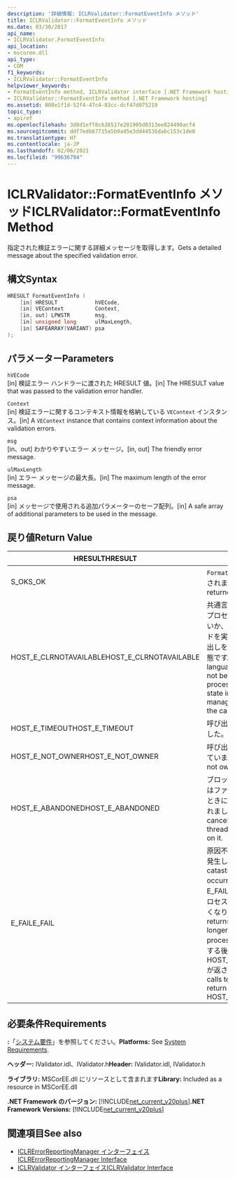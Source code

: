 ```yaml
---
description: '詳細情報: ICLRValidator::FormatEventInfo メソッド'
title: ICLRValidator::FormatEventInfo メソッド
ms.date: 03/30/2017
api_name:
- ICLRValidator.FormatEventInfo
api_location:
- mscoree.dll
api_type:
- COM
f1_keywords:
- ICLRValidator::FormatEventInfo
helpviewer_keywords:
- FormatEventInfo method, ICLRValidator interface [.NET Framework hosting]
- ICLRValidator::FormatEventInfo method [.NET Framework hosting]
ms.assetid: 808e1f1d-52f4-47c4-83cc-dcf47d075219
topic_type:
- apiref
ms.openlocfilehash: 3d8d1eff8c638517e201905d0313ee824490acf4
ms.sourcegitcommit: ddf7edb67715a5b9a45e3dd44536dabc153c1de0
ms.translationtype: HT
ms.contentlocale: ja-JP
ms.lasthandoff: 02/06/2021
ms.locfileid: "99636794"
---
```

# <a name="iclrvalidatorformateventinfo-method"></a><span data-ttu-id="5977a-103">ICLRValidator::FormatEventInfo メソッド</span><span class="sxs-lookup"><span data-stu-id="5977a-103">ICLRValidator::FormatEventInfo Method</span></span>

<span data-ttu-id="5977a-104">指定された検証エラーに関する詳細メッセージを取得します。</span><span class="sxs-lookup"><span data-stu-id="5977a-104">Gets a detailed message about the specified validation error.</span></span>  
  
## <a name="syntax"></a><span data-ttu-id="5977a-105">構文</span><span class="sxs-lookup"><span data-stu-id="5977a-105">Syntax</span></span>  
  
```cpp  
HRESULT FormatEventInfo (  
    [in] HRESULT            hVECode,  
    [in] VEContext          Context,  
    [in, out] LPWSTR        msg,  
    [in] unsigned long      ulMaxLength,  
    [in] SAFEARRAY(VARIANT) psa  
);  
```  
  
## <a name="parameters"></a><span data-ttu-id="5977a-106">パラメーター</span><span class="sxs-lookup"><span data-stu-id="5977a-106">Parameters</span></span>  

 `hVECode`  
 <span data-ttu-id="5977a-107">[in] 検証エラー ハンドラーに渡された HRESULT 値。</span><span class="sxs-lookup"><span data-stu-id="5977a-107">[in] The HRESULT value that was passed to the validation error handler.</span></span>  
  
 `Context`  
 <span data-ttu-id="5977a-108">[in] 検証エラーに関するコンテキスト情報を格納している `VEContext` インスタンス。</span><span class="sxs-lookup"><span data-stu-id="5977a-108">[in] A `VEContext` instance that contains context information about the validation errors.</span></span>  
  
 `msg`  
 <span data-ttu-id="5977a-109">[in、out] わかりやすいエラー メッセージ。</span><span class="sxs-lookup"><span data-stu-id="5977a-109">[in, out] The friendly error message.</span></span>  
  
 `ulMaxLength`  
 <span data-ttu-id="5977a-110">[in] エラー メッセージの最大長。</span><span class="sxs-lookup"><span data-stu-id="5977a-110">[in] The maximum length of the error message.</span></span>  
  
 `psa`  
 <span data-ttu-id="5977a-111">[in] メッセージで使用される追加パラメーターのセーフ配列。</span><span class="sxs-lookup"><span data-stu-id="5977a-111">[in] A safe array of additional parameters to be used in the message.</span></span>  
  
## <a name="return-value"></a><span data-ttu-id="5977a-112">戻り値</span><span class="sxs-lookup"><span data-stu-id="5977a-112">Return Value</span></span>  
  
|<span data-ttu-id="5977a-113">HRESULT</span><span class="sxs-lookup"><span data-stu-id="5977a-113">HRESULT</span></span>|<span data-ttu-id="5977a-114">説明</span><span class="sxs-lookup"><span data-stu-id="5977a-114">Description</span></span>|  
|-------------|-----------------|  
|<span data-ttu-id="5977a-115">S_OK</span><span class="sxs-lookup"><span data-stu-id="5977a-115">S_OK</span></span>|<span data-ttu-id="5977a-116">`FormatEventInfo` が正常に返されました。</span><span class="sxs-lookup"><span data-stu-id="5977a-116">`FormatEventInfo` returned successfully.</span></span>|  
|<span data-ttu-id="5977a-117">HOST_E_CLRNOTAVAILABLE</span><span class="sxs-lookup"><span data-stu-id="5977a-117">HOST_E_CLRNOTAVAILABLE</span></span>|<span data-ttu-id="5977a-118">共通言語ランタイム (CLR) がプロセスに読み込まれていないか、CLR がマネージド コードを実行できないまたは呼び出しを正常に処理できない状態です。</span><span class="sxs-lookup"><span data-stu-id="5977a-118">The common language runtime (CLR) has not been loaded into a process, or the CLR is in a state in which it cannot run managed code or process the call successfully.</span></span>|  
|<span data-ttu-id="5977a-119">HOST_E_TIMEOUT</span><span class="sxs-lookup"><span data-stu-id="5977a-119">HOST_E_TIMEOUT</span></span>|<span data-ttu-id="5977a-120">呼び出しがタイムアウトしました。</span><span class="sxs-lookup"><span data-stu-id="5977a-120">The call timed out.</span></span>|  
|<span data-ttu-id="5977a-121">HOST_E_NOT_OWNER</span><span class="sxs-lookup"><span data-stu-id="5977a-121">HOST_E_NOT_OWNER</span></span>|<span data-ttu-id="5977a-122">呼び出し元がロックを所有していません。</span><span class="sxs-lookup"><span data-stu-id="5977a-122">The caller does not own the lock.</span></span>|  
|<span data-ttu-id="5977a-123">HOST_E_ABANDONED</span><span class="sxs-lookup"><span data-stu-id="5977a-123">HOST_E_ABANDONED</span></span>|<span data-ttu-id="5977a-124">ブロックされたスレッドまたはファイバーが待機しているときに、イベントが取り消されました。</span><span class="sxs-lookup"><span data-stu-id="5977a-124">An event was canceled while a blocked thread or fiber was waiting on it.</span></span>|  
|<span data-ttu-id="5977a-125">E_FAIL</span><span class="sxs-lookup"><span data-stu-id="5977a-125">E_FAIL</span></span>|<span data-ttu-id="5977a-126">原因不明の致命的なエラーが発生しました。</span><span class="sxs-lookup"><span data-stu-id="5977a-126">An unknown catastrophic failure occurred.</span></span> <span data-ttu-id="5977a-127">メソッドにより E_FAIL が返されると、そのプロセス内で CLR が使用できなくなります。</span><span class="sxs-lookup"><span data-stu-id="5977a-127">When a method returns E_FAIL, the CLR is no longer usable within the process.</span></span> <span data-ttu-id="5977a-128">ホスト メソッドに対する後続の呼び出しでは HOST_E_CLRNOTAVAILABLE が返されます。</span><span class="sxs-lookup"><span data-stu-id="5977a-128">Subsequent calls to hosting methods return HOST_E_CLRNOTAVAILABLE.</span></span>|  
  
## <a name="requirements"></a><span data-ttu-id="5977a-129">必要条件</span><span class="sxs-lookup"><span data-stu-id="5977a-129">Requirements</span></span>  

 <span data-ttu-id="5977a-130">**:**「[システム要件](../../get-started/system-requirements.md)」を参照してください。</span><span class="sxs-lookup"><span data-stu-id="5977a-130">**Platforms:** See [System Requirements](../../get-started/system-requirements.md).</span></span>  
  
 <span data-ttu-id="5977a-131">**ヘッダー:** IValidator.idl、IValidator.h</span><span class="sxs-lookup"><span data-stu-id="5977a-131">**Header:** IValidator.idl, IValidator.h</span></span>  
  
 <span data-ttu-id="5977a-132">**ライブラリ:** MSCorEE.dll にリソースとして含まれます</span><span class="sxs-lookup"><span data-stu-id="5977a-132">**Library:** Included as a resource in MSCorEE.dll</span></span>  
  
 <span data-ttu-id="5977a-133">**.NET Framework のバージョン:** [!INCLUDE[net_current_v20plus](../../../../includes/net-current-v20plus-md.md)]</span><span class="sxs-lookup"><span data-stu-id="5977a-133">**.NET Framework Versions:** [!INCLUDE[net_current_v20plus](../../../../includes/net-current-v20plus-md.md)]</span></span>  
  
## <a name="see-also"></a><span data-ttu-id="5977a-134">関連項目</span><span class="sxs-lookup"><span data-stu-id="5977a-134">See also</span></span>

- [<span data-ttu-id="5977a-135">ICLRErrorReportingManager インターフェイス</span><span class="sxs-lookup"><span data-stu-id="5977a-135">ICLRErrorReportingManager Interface</span></span>](iclrerrorreportingmanager-interface.md)
- [<span data-ttu-id="5977a-136">ICLRValidator インターフェイス</span><span class="sxs-lookup"><span data-stu-id="5977a-136">ICLRValidator Interface</span></span>](iclrvalidator-interface.md)
